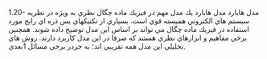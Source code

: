 
1.20- مدل هابارد
مدل هابارد يك مدل مهم در فيزيك ماده چگال نظري به ويژه در نظريه سيستم هاي الكتروني همبسته قوي است. بسياري از تكنیكهاي بس ذره اي رايج مورد استفاده در فيزيك ماده چگال مي تواند بر اساس اين مدل توضيح داده شوند. همچنين برخي مفاهيم و ابزارهاي نظري هستند كه صرفا در اين مدل كاربرد دارند. روش هاي تحليلي اين مدل همه تقريبي اند؛ به جزدر برخي مسائل 1بعدي.
